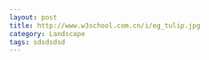 ```yaml
---
layout: post
title: http://www.w3school.com.cn/i/eg_tulip.jpg
category: Landscape
tags: sdsdsdsd
---
```

